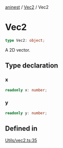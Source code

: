 [aninest](../../index.md) / [Vec2](../index.md) / Vec2

# Vec2

```ts
type Vec2: object;
```

A 2D vector.

## Type declaration

### x

```ts
readonly x: number;
```

### y

```ts
readonly y: number;
```

## Defined in

[Utils/vec2.ts:35](https://github.com/zphrs/aninest/blob/8022a4b034c124b0e4bb28675a7ce9bcdf9da3b9/core/src/Utils/vec2.ts#L35)
